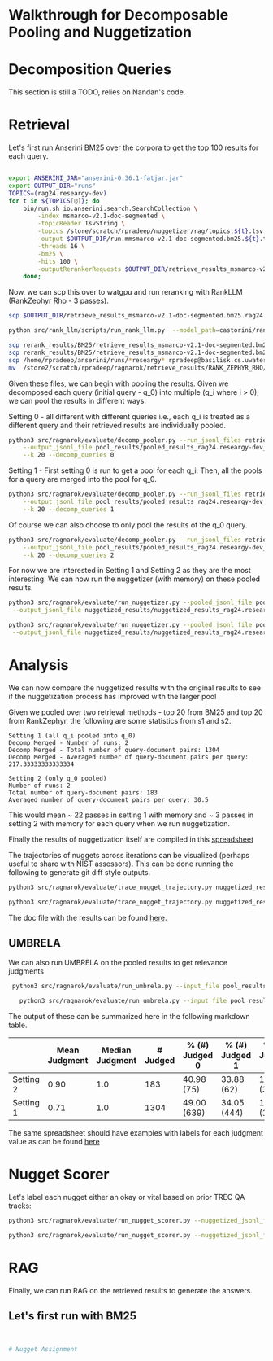 # Walkthrough for Decomposable Pooling and Nuggetization

# Decomposition Queries

This section is still a TODO, relies on Nandan's code.


# Retrieval

Let's first run Anserini BM25 over the corpora to get the top 100 results for each query.

```bash

export ANSERINI_JAR="anserini-0.36.1-fatjar.jar"
export OUTPUT_DIR="runs"
TOPICS=(rag24.researgy-dev)
for t in ${TOPICS[@]}; do
    bin/run.sh io.anserini.search.SearchCollection \
        -index msmarco-v2.1-doc-segmented \
        -topicReader TsvString \
        -topics /store/scratch/rpradeep/nuggetizer/rag/topics.${t}.tsv \
        -output $OUTPUT_DIR/run.mmsmarco-v2.1-doc-segmented.bm25.${t}.txt \
        -threads 16 \
        -bm25 \
        -hits 100 \
        -outputRerankerRequests $OUTPUT_DIR/retrieve_results_msmarco-v2.1-doc-segmented.bm25.${t}_top100.jsonl &
    done;
```

Now, we can scp this over to watgpu and run reranking with RankLLM (RankZephyr Rho - 3 passes).

```bash
scp $OUTPUT_DIR/retrieve_results_msmarco-v2.1-doc-segmented.bm25.rag24.researgy-dev_top100.jsonl rpradeep@watgpu.cs.uwaterloo.ca:/u3/rpradeep/rank_llm/retrieve_results/BM25/

python src/rank_llm/scripts/run_rank_llm.py  --model_path=castorini/rank_zephyr_7b_v1_full --top_k_candidates=100 --dataset=msmarco-v2.1-doc-segmented.bm25.rag24.researgy-dev --batched --retrieval_method=bm25 --prompt_mode=rank_GPT --context_size=4096 --variable_passages --num_passes=3

scp rerank_results/BM25/retrieve_results_msmarco-v2.1-doc-segmented.bm25.rank_zephyr_rho.rag24.researgy-dev_top100.jsonl rpradeep@basilisk.cs.uwaterloo.ca:/store2/scratch/rpradeep/ragnarok/retrieve_results/RANK_ZEPHYR_RHO/
scp rerank_results/BM25/retrieve_results_msmarco-v2.1-doc-segmented.bm25.rank_zephyr_rho.rag24.researgy-dev_top100.jsonl rpradeep@orca.cs.uwaterloo.ca:/home/rpradeep/anserini/runs/
scp /home/rpradeep/anserini/runs/*researgy* rpradeep@basilisk.cs.uwaterloo.ca:/store2/scratch/rpradeep/ragnarok/retrieve_results/RANK_ZEPHYR_RHO/
mv  /store2/scratch/rpradeep/ragnarok/retrieve_results/RANK_ZEPHYR_RHO/retrieve_results_msmarco-v2.1-doc-segmented.bm25.rag24.researgy-dev_top100.jsonl /store2/scratch/rpradeep/ragnarok/retrieve_results/BM25/
```

Given these files, we can begin with pooling the results. Given we decomposed each query (initial query - q_0) into multiple (q_i where i > 0), we can pool the results in different ways.

Setting 0 - all different with different queries i.e., each q_i is treated as a different query and their retrieved results are individually pooled.

```bash
python3 src/ragnarok/evaluate/decomp_pooler.py --run_jsonl_files retrieve_results/BM25/retrieve_results_msmarco-v2.1-doc-segmented.bm25.rag24.researgy-dev_top100.jsonl retrieve_results/RANK_ZEPHYR_RHO/retrieve_results_msmarco-v2.1-doc-segmented.bm25.rank_zephyr_rho.rag24.researgy-dev_top100.jsonl \
    --output_jsonl_file pool_results/pooled_results_rag24.researgy-dev_pool20_s0.jsonl \
    --k 20 --decomp_queries 0
```

Setting 1 - First setting 0 is run to get a pool for each q_i. Then, all the pools for a query are merged into the pool for q_0.

```bash
python3 src/ragnarok/evaluate/decomp_pooler.py --run_jsonl_files retrieve_results/BM25/retrieve_results_msmarco-v2.1-doc-segmented.bm25.rag24.researgy-dev_top100.jsonl retrieve_results/RANK_ZEPHYR_RHO/retrieve_results_msmarco-v2.1-doc-segmented.bm25.rank_zephyr_rho.rag24.researgy-dev_top100.jsonl \
    --output_jsonl_file pool_results/pooled_results_rag24.researgy-dev_pool20_s1.jsonl \
    --k 20 --decomp_queries 1
```

Of course we can also choose to only pool the results of the q_0 query.

```bash
python3 src/ragnarok/evaluate/decomp_pooler.py --run_jsonl_files retrieve_results/BM25/retrieve_results_msmarco-v2.1-doc-segmented.bm25.rag24.researgy-dev_top100.jsonl retrieve_results/RANK_ZEPHYR_RHO/retrieve_results_msmarco-v2.1-doc-segmented.bm25.rank_zephyr_rho.rag24.researgy-dev_top100.jsonl \
    --output_jsonl_file pool_results/pooled_results_rag24.researgy-dev_pool20_s2.jsonl \
    --k 20 --decomp_queries 2
```

For now we are interested in Setting 1 and Setting 2 as they are the most interesting. We can now run the nuggetizer (with memory) on these pooled results.

```bash
python3 src/ragnarok/evaluate/run_nuggetizer.py --pooled_jsonl_file pool_results/pooled_results_rag24.researgy-dev_pool20_s2.jsonl \
 --output_jsonl_file nuggetized_results/nuggetized_results_rag24.researgy-dev_pool20_s2.jsonl --window_size 10 --stride 10 --model gpt-4o

python3 src/ragnarok/evaluate/run_nuggetizer.py --pooled_jsonl_file pool_results/pooled_results_rag24.researgy-dev_pool20_s1.jsonl \
 --output_jsonl_file nuggetized_results/nuggetized_results_rag24.researgy-dev_pool20_s1.jsonl --window_size 10 --stride 10 --model gpt-4o
```

# Analysis

We can now compare the nuggetized results with the original results to see if the nuggetization process has improved with the larger pool

Given we pooled over two retrieval methods - top 20 from BM25 and top 20 from RankZephyr, the following are some statistics from s1 and s2.

```
Setting 1 (all q_i pooled into q_0)
Decomp Merged - Number of runs: 2
Decomp Merged - Total number of query-document pairs: 1304
Decomp Merged - Averaged number of query-document pairs per query: 217.33333333333334

Setting 2 (only q_0 pooled)
Number of runs: 2
Total number of query-document pairs: 183
Averaged number of query-document pairs per query: 30.5
```

This would mean ~ 22 passes in setting 1 with memory and ~ 3 passes in setting 2 with memory for each query when we run nuggetization.

Finally the results of nuggetization itself are compiled in this [spreadsheet](https://docs.google.com/document/d/1ETBBjEprWspLv6mpS3mC7UeKiz-e_VAIKWJFlM3Ouko/edit?usp=sharing)

The trajectories of nuggets across iterations can be visualized (perhaps useful to share with NIST assessors). This can be done running the following to generate git diff style outputs.

```bash
python3 src/ragnarok/evaluate/trace_nugget_trajectory.py nuggetized_results/nuggetized_results_rag24.researgy-dev_pool20_s2.jsonl 

python3 src/ragnarok/evaluate/trace_nugget_trajectory.py nuggetized_results/nuggetized_results_rag24.researgy-dev_pool20_s1.jsonl 
```
The doc file with the results can be found [here](https://docs.google.com/document/d/1kQ3sXOhaNv3xsQGR_gtatB8TXotaPpLakSLQfPkIku8/edit?usp=sharing).

## UMBRELA

We can also run UMBRELA on the pooled results to get relevance judgments

```bash
 python3 src/ragnarok/evaluate/run_umbrela.py --input_file pool_results/pooled_results_rag24.researgy-dev_pool20_s2.jsonl --output_file pool_results/pooled_results_rag24.researgy-dev_pool20_s2_umbrela.jsonl
 ```


 ```bash
    python3 src/ragnarok/evaluate/run_umbrela.py --input_file pool_results/pooled_results_rag24.researgy-dev_pool20_s1.jsonl --output_file pool_results/pooled_results_rag24.researgy-dev_pool20_s1_umbrela.jsonl
```

The output of these can be summarized here in the following markdown table.

|           | Mean Judgment | Median Judgment | # Judged | % (#) Judged 0 | % (#) Judged 1 | % (#) Judged 2 | % (#) Judged 3 |
|-----------|---------------|-----------------|----------|----------------|----------------|----------------|----------------|
| Setting 2 | 0.90          | 1.0             | 183      | 40.98 (75)     | 33.88 (62)     | 19.67 (36)    | 5.46 (10)      |
| Setting 1 | 0.71          | 1.0             | 1304     | 49.00 (639)    | 34.05 (444)    | 14.19 (185)     | 2.76 (36)      |

The same spreadsheet should have examples with labels for each judgment value as can be found [here](https://docs.google.com/spreadsheets/d/1EZH5oxb4DKdT_5FV4PF8mrLdHUSpQlujxOC3pCOtTWY/edit?usp=sharing)

# Nugget Scorer

Let's label each nugget either an okay or vital based on prior TREC QA tracks:

```bash
python3 src/ragnarok/evaluate/run_nugget_scorer.py --nuggetized_jsonl_file nuggetized_results/nuggetized_results_rag24.researgy-dev_pool20_s2.jsonl --output_jsonl_file nuggetized_results/scored_nuggetized_results_rag24.researgy-dev_pool20_s2.jsonl --window_size 10 --stride 10 --model gpt-4o --logging

python3 src/ragnarok/evaluate/run_nugget_scorer.py --nuggetized_jsonl_file nuggetized_results/nuggetized_results_rag24.researgy-dev_pool20_s1.jsonl --output_jsonl_file nuggetized_results/scored_nuggetized_results_rag24.researgy-dev_pool20_s1.jsonl --window_size 10 --stride 10 --model gpt-4o --logging
```

# RAG

Finally, we can run RAG on the retrieved results to generate the answers.

## Let's first run with BM25

```bash

```

```bash

# Nugget Assignment



